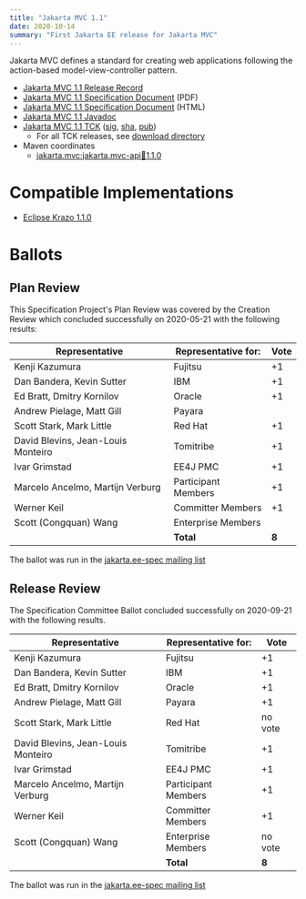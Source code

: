 ```yaml
---
title: "Jakarta MVC 1.1"
date: 2020-10-14
summary: "First Jakarta EE release for Jakarta MVC"
---
```

Jakarta MVC defines a standard for creating web applications following the action-based model-view-controller pattern.

* [Jakarta MVC 1.1 Release Record](https://projects.eclipse.org/projects/ee4j.mvc/releases/1.1)
* [Jakarta MVC 1.1 Specification Document](./jakarta-mvc-spec-1.1.pdf) (PDF)
* [Jakarta MVC 1.1 Specification Document](./jakarta-mvc-spec-1.1.html) (HTML)
* [Jakarta MVC 1.1 Javadoc](./apidocs)
* [Jakarta MVC 1.1 TCK](http://download.eclipse.org/jakartaee/mvc/1.1/jakarta-mvc-tck-1.1.0.zip) ([sig](http://download.eclipse.org/jakartaee/mvc/1.1/jakarta-mvc-tck-1.1.0.zip.sig), [sha](http://download.eclipse.org/jakartaee/mvc/1.1/jakarta-mvc-tck-1.1.0.zip.sha256), [pub](https://jakarta.ee/specifications/jakartaee-spec-committee.pub))
  * For all TCK releases, see [download directory](http://download.eclipse.org/jakartaee/mvc/1.1)
* Maven coordinates
  * [jakarta.mvc:jakarta.mvc-api:jar:1.1.0](https://central.sonatype.com/artifact/jakarta.mvc/jakarta.mvc-api/1.1.0/jar)

# Compatible Implementations

* [Eclipse Krazo 1.1.0](https://eclipse-ee4j.github.io/krazo/downloads/1.1.0.html)

# Ballots

## Plan Review

This Specification Project's Plan Review was covered by the Creation Review which concluded successfully on 2020-05-21 with the following results:

| Representative                                 | Representative for: | Vote |
|------------------------------------------------|---------------------|------|
| Kenji Kazumura                                 | Fujitsu             |  +1  |
| Dan Bandera, Kevin Sutter                      | IBM                 |  +1  |
| Ed Bratt, Dmitry Kornilov                      | Oracle              |  +1  |
| Andrew Pielage, Matt Gill                      | Payara              |      |
| Scott Stark, Mark Little                       | Red Hat             |  +1  |
| David Blevins, Jean-Louis Monteiro             | Tomitribe           |  +1  |
| Ivar Grimstad                                  | EE4J PMC            |  +1  |
| Marcelo Ancelmo, Martijn Verburg               | Participant Members |  +1  |
| Werner Keil                                    | Committer Members   |  +1  |
| Scott (Congquan) Wang                          | Enterprise Members  |      |
|                                                | **Total**           | **8**|

The ballot was run in the [jakarta.ee-spec mailing list](https://www.eclipse.org/lists/jakarta.ee-spec/msg00650.html)

## Release Review

The Specification Committee Ballot concluded successfully on 2020-09-21 with the following results.

| Representative                                 | Representative for: | Vote |
|------------------------------------------------|---------------------|------|
| Kenji Kazumura                                 | Fujitsu             |  +1  |
| Dan Bandera, Kevin Sutter                      | IBM                 |  +1  |
| Ed Bratt, Dmitry Kornilov                      | Oracle              |  +1  |
| Andrew Pielage, Matt Gill                      | Payara              |  +1  |
| Scott Stark, Mark Little                       | Red Hat             |  no vote  |
| David Blevins, Jean-Louis Monteiro             | Tomitribe           |  +1  |
| Ivar Grimstad                                  | EE4J PMC            |  +1  |
| Marcelo Ancelmo, Martijn Verburg               | Participant Members |  +1  |
| Werner Keil                                    | Committer Members   |  +1  |
| Scott (Congquan) Wang                          | Enterprise Members  |  no vote  |
|                                                | **Total**           | **8**|

The ballot was run in the [jakarta.ee-spec mailing list](https://www.eclipse.org/lists/jakarta.ee-spec/msg00991.html)
